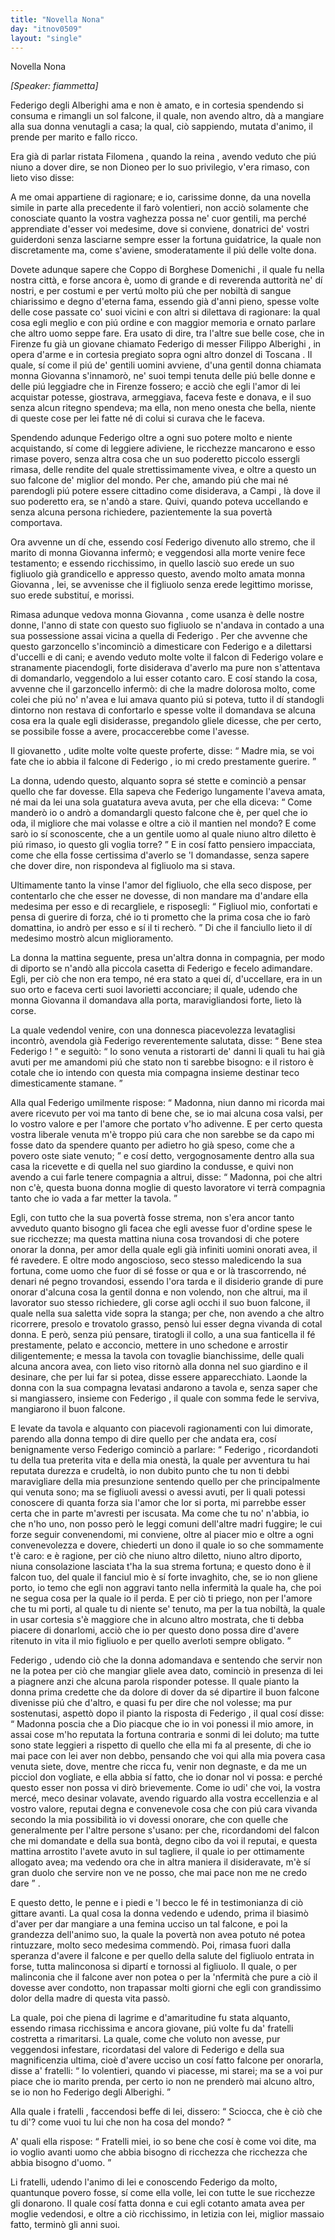 ```yaml
---
title: "Novella Nona"
day: "itnov0509"
layout: "single"
---
```

<html>
 <head>
 </head>
 <body>
  <div id="nov0509" type="novella" who="fiammetta">
   <head>
    Novella Nona
   </head>
   <p>
    <i>
     [Speaker: fiammetta]
    </i>
   </p>
   <argument>
    <p>
     <milestone id="p05090001"/>
     <name persref="federigoalberighi" type="person">
      Federigo degli Alberighi
     </name>
     ama e non &egrave; amato, e in cortesia spendendo si consuma e rimangli un sol falcone, il quale, non avendo altro, d&agrave; a mangiare alla sua donna venutagli a casa; la qual, ci&ograve; sappiendo, mutata d'animo, il prende per marito e fallo ricco.
    </p>
   </argument>
   <div3 type="commentary" who="author">
    <p>
     <milestone id="p05090002"/>
     Era gi&agrave; di parlar ristata
     <name persref="filomena" type="person">
      Filomena
     </name>
     , quando la
     <name persref="fiammetta" type="person">
      reina
     </name>
     , avendo veduto che pi&uacute; niuno a dover dire, se non
     <name persref="dioneo" type="person">
      Dioneo
     </name>
     per lo suo privilegio, v'era rimaso, con lieto viso disse:
    </p>
   </div3>
   <p>
    <milestone id="p05090003"/>
    A me omai appartiene di ragionare; e io, carissime donne, da una novella simile in parte alla precedente il far&ograve; volentieri, non acci&ograve; solamente che conosciate quanto la vostra vaghezza possa ne' cuor gentili, ma perch&eacute; apprendiate d'esser voi medesime, dove si conviene, donatrici de' vostri guiderdoni senza lasciarne sempre esser la fortuna guidatrice, la quale non discretamente ma, come s'aviene, smoderatamente il pi&uacute; delle volte dona.
   </p>
   <p>
    <milestone id="p05090004"/>
    Dovete adunque sapere che
    <name persref="coppo" type="person">
     Coppo di Borghese Domenichi
    </name>
    , il quale fu nella nostra citt&agrave;, e forse ancora &egrave;, uomo di grande e di reverenda auttorit&agrave; ne' d&iacute; nostri, e per costumi e per vert&uacute; molto pi&uacute; che per nobilt&agrave; di sangue chiarissimo e degno d'eterna fama, essendo gi&agrave; d'anni pieno, spesse volte delle cose passate co' suoi vicini e con altri si dilettava di ragionare: la qual cosa egli meglio e con pi&uacute; ordine e con maggior memoria e ornato parlare che altro uomo seppe fare.
    <milestone id="p05090005"/>
    Era usato di dire, tra l'altre sue belle cose, che in
    <name placeref="firenze" type="place">
     Firenze
    </name>
    fu gi&agrave; un giovane chiamato
    <name persref="federigoalberighi" type="person">
     Federigo
    </name>
    di messer
    <name persref="filippoalberighi" type="person">
     Filippo Alberighi
    </name>
    , in opera d'arme e in cortesia pregiato sopra ogni altro donzel di
    <name placeref="toscana" type="place">
     Toscana
    </name>
    .
    <milestone id="p05090006"/>
    Il quale, s&iacute; come il pi&uacute; de' gentili uomini avviene, d'una gentil donna chiamata monna
    <name persref="giovanna" type="person">
     Giovanna
    </name>
    s'innamor&ograve;, ne' suoi tempi tenuta delle pi&uacute; belle donne e delle pi&uacute; leggiadre che in
    <name placeref="firenze" type="place">
     Firenze
    </name>
    fossero; e acci&ograve; che egli l'amor di lei acquistar potesse, giostrava, armeggiava, faceva feste e donava, e il suo senza alcun ritegno spendeva; ma ella, non meno onesta che bella, niente di queste cose per lei fatte n&eacute; di colui si curava che le faceva.
   </p>
   <p>
    <milestone id="p05090007"/>
    Spendendo adunque
    <name persref="federigoalberighi" type="person">
     Federigo
    </name>
    oltre a ogni suo potere molto e niente acquistando, s&iacute; come di leggiere adiviene, le ricchezze mancarono e esso rimase povero, senza altra cosa che un suo poderetto piccolo essergli rimasa, delle rendite del quale strettissimamente vivea, e oltre a questo un suo falcone de' miglior del mondo.
    <milestone id="p05090008"/>
    Per che, amando pi&uacute; che mai n&eacute; parendogli pi&uacute; potere essere cittadino come disiderava, a
    <name placeref="campi" type="place">
     Campi
    </name>
    , l&agrave; dove il suo poderetto era, se n'and&ograve; a stare. Quivi, quando poteva uccellando e senza alcuna persona richiedere, pazientemente la sua povert&agrave; comportava.
   </p>
   <p>
    <milestone id="p05090009"/>
    Ora avvenne un d&iacute; che, essendo cos&iacute;
    <name persref="federigoalberighi" type="person">
     Federigo
    </name>
    divenuto allo stremo, che il marito di monna
    <name persref="giovanna" type="person">
     Giovanna
    </name>
    inferm&ograve;; e veggendosi alla morte venire fece testamento; e essendo ricchissimo, in quello lasci&ograve; suo erede un suo figliuolo gi&agrave; grandicello e appresso questo, avendo molto amata monna
    <name persref="giovanna" type="person">
     Giovanna
    </name>
    , lei, se avvenisse che il figliuolo senza erede legittimo morisse, suo erede substitu&iacute;, e morissi.
   </p>
   <p>
    <milestone id="p05090010"/>
    Rimasa adunque vedova monna
    <name persref="giovanna" type="person">
     Giovanna
    </name>
    , come usanza &egrave; delle nostre donne, l'anno di state con questo suo figliuolo se n'andava in contado a una sua possessione assai vicina a quella di
    <name persref="federigoalberighi" type="person">
     Federigo
    </name>
    .
    <milestone id="p05090011"/>
    Per che avvenne che questo garzoncello s'incominci&ograve; a dimesticare con
    <name persref="federigoalberighi" type="person">
     Federigo
    </name>
    e a dilettarsi d'uccelli e di cani; e avendo veduto molte volte il falcon di
    <name persref="federigoalberighi" type="person">
     Federigo
    </name>
    volare e stranamente piacendogli, forte disiderava d'averlo ma pure non s'attentava di domandarlo, veggendolo a lui esser cotanto caro.
    <milestone id="p05090012"/>
    E cos&iacute; stando la cosa, avvenne che il garzoncello inferm&ograve;: di che la madre dolorosa molto, come colei che pi&uacute; no' n'avea e lui amava quanto pi&uacute; si poteva, tutto il d&iacute; standogli dintorno non restava di confortarlo e spesse volte il domandava se alcuna cosa era la quale egli disiderasse, pregandolo gliele dicesse, che per certo, se possibile fosse a avere, procaccerebbe come l'avesse.
   </p>
   <p>
    <milestone id="p05090013"/>
    Il
    <name persref="figliogiovanna-0509" type="person">
     giovanetto
    </name>
    , udite molte volte queste proferte, disse:
    <q direct="unspecified" who="figliogiovanna-0509">
     Madre mia, se voi fate che io abbia il falcone di
     <name persref="federigoalberighi" type="person">
      Federigo
     </name>
     , io mi credo prestamente guerire.
    </q>
   </p>
   <p>
    <milestone id="p05090014"/>
    La donna, udendo questo, alquanto sopra s&eacute; stette e cominci&ograve; a pensar quello che far dovesse. Ella sapeva che
    <name persref="federigoalberighi" type="person">
     Federigo
    </name>
    lungamente l'aveva amata, n&eacute; mai da lei una sola guatatura aveva avuta, per che ella diceva:
    <q direct="unspecified" who="giovanna">
     Come mander&ograve; io o andr&ograve; a domandargli questo falcone che &egrave;, per quel che io oda, il migliore che mai volasse e oltre a ci&ograve; il mantien nel mondo? E come sar&ograve; io s&iacute; sconoscente, che a un gentile uomo al quale niuno altro diletto &egrave; pi&uacute; rimaso, io questo gli voglia torre?
    </q>
    <milestone id="p05090015"/>
    E in cos&iacute; fatto pensiero impacciata, come che ella fosse certissima d'averlo se 'l domandasse, senza sapere che dover dire, non rispondeva al figliuolo ma si stava.
   </p>
   <p>
    <milestone id="p05090016"/>
    Ultimamente tanto la vinse l'amor del figliuolo, che ella seco dispose, per contentarlo che che esser ne dovesse, di non mandare ma d'andare ella medesima per esso e di recargliele, e risposegli:
    <q direct="unspecified" who="giovanna">
     Figliuol mio, confortati e pensa di guerire di forza, ch&eacute; io ti prometto che la prima cosa che io far&ograve; domattina, io andr&ograve; per esso e s&iacute; il ti recher&ograve;.
    </q>
    <milestone id="p05090017"/>
    Di che il fanciullo lieto il d&iacute; medesimo mostr&ograve; alcun miglioramento.
   </p>
   <p>
    <milestone id="p05090018"/>
    La
    <name persref="giovanna" type="person">
     donna
    </name>
    la mattina seguente, presa un'altra donna in compagnia, per modo di diporto se n'and&ograve; alla piccola casetta di
    <name persref="federigoalberighi" type="person">
     Federigo
    </name>
    e fecelo adimandare.
    <milestone id="p05090019"/>
    Egli, per ci&ograve; che non era tempo, n&eacute; era stato a quei d&iacute;, d'uccellare, era in un suo orto e faceva certi suoi lavorietti acconciare; il quale, udendo che monna
    <name persref="giovanna" type="person">
     Giovanna
    </name>
    il domandava alla porta, maravigliandosi forte, lieto l&agrave; corse.
   </p>
   <p>
    <milestone id="p05090020"/>
    La quale vedendol venire, con una donnesca piacevolezza levataglisi incontr&ograve;, avendola gi&agrave;
    <name persref="federigoalberighi" type="person">
     Federigo
    </name>
    reverentemente salutata, disse:
    <q direct="unspecified" who="giovanna">
     Bene stea
     <name persref="federigoalberighi" type="person">
      Federigo
     </name>
     !
    </q>
    e seguit&ograve;:
    <q direct="unspecified">
     Io sono venuta a ristorarti de' danni li quali tu hai gi&agrave; avuti per me amandomi pi&uacute; che stato non ti sarebbe bisogno: e il ristoro &egrave; cotale che io intendo con questa mia compagna insieme destinar teco dimesticamente stamane.
    </q>
   </p>
   <p>
    <milestone id="p05090021"/>
    Alla qual
    <name persref="federigoalberighi" type="person">
     Federigo
    </name>
    umilmente rispose:
    <q direct="unspecified" who="federigoalberighi">
     Madonna, niun danno mi ricorda mai avere ricevuto per voi ma tanto di bene che, se io mai alcuna cosa valsi, per lo vostro valore e per l'amore che portato v'ho adivenne.
     <milestone id="p05090022"/>
     E per certo questa vostra liberale venuta m'&egrave; troppo pi&uacute; cara che non sarebbe se da capo mi fosse dato da spendere quanto per adietro ho gi&agrave; speso, come che a povero oste siate venuto;
    </q>
    <milestone id="p05090023"/>
    e cos&iacute; detto, vergognosamente dentro alla sua casa la ricevette e di quella nel suo giardino la condusse, e quivi non avendo a cui farle tenere compagnia a altrui, disse:
    <q direct="unspecified" who="federigoalberighi">
     Madonna, poi che altri non c'&egrave;, questa buona donna moglie di questo lavoratore vi terr&agrave; compagnia tanto che io vada a far metter la tavola.
    </q>
   </p>
   <p>
    <milestone id="p05090024"/>
    Egli, con tutto che la sua povert&agrave; fosse strema, non s'era ancor tanto avveduto quanto bisogno gli facea che egli avesse fuor d'ordine spese le sue ricchezze; ma questa mattina niuna cosa trovandosi di che potere onorar la donna, per amor della quale egli gi&agrave; infiniti uomini onorati avea, il f&eacute; ravedere.
    <milestone id="p05090025"/>
    E oltre modo angoscioso, seco stesso maledicendo la sua fortuna, come uomo che fuor di s&eacute; fosse or qua e or l&agrave; trascorrendo, n&eacute; denari n&eacute; pegno trovandosi, essendo l'ora tarda e il disiderio grande di pure onorar d'alcuna cosa la gentil donna e non volendo, non che altrui, ma il lavorator suo stesso richiedere, gli corse agli occhi il suo buon falcone, il quale nella sua saletta vide sopra la stanga; per che, non avendo a che altro ricorrere, presolo e trovatolo grasso, pens&ograve; lui esser degna vivanda di cotal donna.
    <milestone id="p05090026"/>
    E per&ograve;, senza pi&uacute; pensare, tiratogli il collo, a una sua fanticella il f&eacute; prestamente, pelato e acconcio, mettere in uno schedone e arrostir diligentemente; e messa la tavola con tovaglie bianchissime, delle quali alcuna ancora avea, con lieto viso ritorn&ograve; alla donna nel suo giardino e il desinare, che per lui far si potea, disse essere apparecchiato.
    <milestone id="p05090027"/>
    Laonde la donna con la sua compagna levatasi andarono a tavola e, senza saper che si mangiassero, insieme con
    <name persref="federigoalberighi" type="person">
     Federigo
    </name>
    , il quale con somma fede le serviva, mangiarono il buon falcone.
   </p>
   <p>
    <milestone id="p05090028"/>
    E levate da tavola e alquanto con piacevoli ragionamenti con lui dimorate, parendo alla donna tempo di dire quello per che andata era, cos&iacute; benignamente verso
    <name persref="federigoalberighi" type="person">
     Federigo
    </name>
    cominci&ograve; a parlare:
    <milestone id="p05090029"/>
    <q direct="unspecified" who="giovanna">
     <name persref="federigoalberighi" type="person">
      Federigo
     </name>
     , ricordandoti tu della tua preterita vita e della mia onest&agrave;, la quale per avventura tu hai reputata durezza e crudelt&agrave;, io non dubito punto che tu non ti debbi maravigliare della mia presunzione sentendo quello per che principalmente qui venuta sono; ma se figliuoli avessi o avessi avuti, per li quali potessi conoscere di quanta forza sia l'amor che lor si porta, mi parrebbe esser certa che in parte m'avresti per iscusata.
     <milestone id="p05090030"/>
     Ma come che tu no' n'abbia, io che n'ho uno, non posso per&ograve; le leggi comuni dell'altre madri fuggire; le cui forze seguir convenendomi, mi conviene, oltre al piacer mio e oltre a ogni convenevolezza e dovere, chiederti un dono il quale io so che sommamente t'&egrave; caro:
     <milestone id="p05090031"/>
     e &egrave; ragione, per ci&ograve; che niuno altro diletto, niuno altro diporto, niuna consolazione lasciata t'ha la sua strema fortuna; e questo dono &egrave; il falcon tuo, del quale il fanciul mio &egrave; s&iacute; forte invaghito, che, se io non gliene porto, io temo che egli non aggravi tanto nella infermit&agrave; la quale ha, che poi ne segua cosa per la quale io il perda.
     <milestone id="p05090032"/>
     E per ci&ograve; ti priego, non per l'amore che tu mi porti, al quale tu di niente se' tenuto, ma per la tua nobilt&agrave;, la quale in usar cortesia s'&egrave; maggiore che in alcuno altro mostrata, che ti debba piacere di donarlomi, acci&ograve; che io per questo dono possa dire d'avere ritenuto in vita il mio figliuolo e per quello averloti sempre obligato.
    </q>
   </p>
   <p>
    <milestone id="p05090033"/>
    <name persref="federigoalberighi" type="person">
     Federigo
    </name>
    , udendo ci&ograve; che la donna adomandava e sentendo che servir non ne la potea per ci&ograve; che mangiar gliele avea dato, cominci&ograve; in presenza di lei a piagnere anzi che alcuna parola risponder potesse. Il quale pianto la donna prima credette che da dolore di dover da s&eacute; dipartire il buon falcone divenisse pi&uacute; che d'altro, e quasi fu per dire che nol volesse; ma pur sostenutasi, aspett&ograve; dopo il pianto la risposta di
    <name persref="federigoalberighi" type="person">
     Federigo
    </name>
    , il qual cos&iacute; disse:
    <milestone id="p05090034"/>
    <q direct="unspecified" who="federigoalberighi">
     Madonna poscia che a Dio piacque che io in voi ponessi il mio amore, in assai cose m'ho reputata la fortuna contraria e sonmi di lei doluto; ma tutte sono state leggieri a rispetto di quello che ella mi fa al presente, di che io mai pace con lei aver non debbo, pensando che voi qui alla mia povera casa venuta siete, dove, mentre che ricca fu, venir non degnaste, e da me un picciol don vogliate, e ella abbia s&iacute; fatto, che io donar nol vi possa: e perch&eacute; questo esser non possa vi dir&ograve; brievemente.
     <milestone id="p05090035"/>
     Come io udi' che voi, la vostra merc&eacute;, meco desinar volavate, avendo riguardo alla vostra eccellenzia e al vostro valore, reputai degna e convenevole cosa che con pi&uacute; cara vivanda secondo la mia possibilit&agrave; io vi dovessi onorare, che con quelle che generalmente per l'altre persone s'usano:
     <milestone id="p05090036"/>
     per che, ricordandomi del falcon che mi domandate e della sua bont&agrave;, degno cibo da voi il reputai, e questa mattina arrostito l'avete avuto in sul tagliere, il quale io per ottimamente allogato avea; ma vedendo ora che in altra maniera il disideravate, m'&egrave; s&iacute; gran duolo che servire non ve ne posso, che mai pace non me ne credo dare
    </q>
    .
   </p>
   <p>
    <milestone id="p05090037"/>
    E questo detto, le penne e i piedi e 'l becco le f&eacute; in testimonianza di ci&ograve; gittare avanti. La qual cosa la donna vedendo e udendo, prima il biasim&ograve; d'aver per dar mangiare a una femina ucciso un tal falcone, e poi la grandezza dell'animo suo, la quale la povert&agrave; non avea potuto n&eacute; potea rintuzzare, molto seco medesima commend&ograve;. Poi, rimasa fuori dalla speranza d'avere il falcone e per quello della salute del figliuolo entrata in forse, tutta malinconosa si dipart&iacute; e tornossi al figliuolo.
    <milestone id="p05090038"/>
    Il quale, o per malinconia che il falcone aver non potea o per la 'nfermit&agrave; che pure a ci&ograve; il dovesse aver condotto, non trapassar molti giorni che egli con grandissimo dolor della madre di questa vita pass&ograve;.
   </p>
   <p>
    <milestone id="p05090039"/>
    La quale, poi che piena di lagrime e d'amaritudine fu stata alquanto, essendo rimasa ricchissima e ancora giovane, pi&uacute; volte fu da' fratelli costretta a rimaritarsi. La quale, come che voluto non avesse, pur veggendosi infestare, ricordatasi del valore di
    <name persref="federigoalberighi" type="person">
     Federigo
    </name>
    e della sua magnificenzia ultima, cio&egrave; d'avere ucciso un cos&iacute; fatto falcone per onorarla, disse a' fratelli:
    <milestone id="p05090040"/>
    <q direct="unspecified" who="giovanna">
     Io volentieri, quando vi piacesse, mi starei; ma se a voi pur piace che io marito prenda, per certo io non ne prender&ograve; mai alcuno altro, se io non ho
     <name persref="federigoalberighi" type="person">
      Federigo degli Alberighi.
     </name>
    </q>
   </p>
   <p>
    <milestone id="p05090041"/>
    Alla quale i
    <name persref="fratelligiovanna-0509" type="person">
     fratelli
    </name>
    , faccendosi beffe di lei, dissero:
    <q direct="unspecified" who="fratelligiovanna-0509">
     Sciocca, che &egrave; ci&ograve; che tu di'? come vuoi tu lui che non ha cosa del mondo?
    </q>
   </p>
   <p>
    <milestone id="p05090042"/>
    A' quali
    <name persref="giovanna" type="person">
     ella
    </name>
    rispose:
    <q direct="unspecified" who="giovanna">
     Fratelli miei, io so bene che cos&iacute; &egrave; come voi dite, ma io voglio avanti uomo che abbia bisogno di ricchezza che ricchezza che abbia bisogno d'uomo.
    </q>
   </p>
   <p>
    <milestone id="p05090043"/>
    Li fratelli, udendo l'animo di lei e conoscendo
    <name persref="federigoalberighi" type="person">
     Federigo
    </name>
    da molto, quantunque povero fosse, s&iacute; come ella volle, lei con tutte le sue ricchezze gli donarono. Il quale cos&iacute; fatta donna e cui egli cotanto amata avea per moglie vedendosi, e oltre a ci&ograve; ricchissimo, in letizia con lei, miglior massaio fatto, termin&ograve; gli anni suoi.
   </p>
  </div>
 </body>
</html>